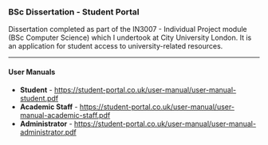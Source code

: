 ### BSc Dissertation - Student Portal

Dissertation completed as part of the IN3007 - Individual Project module (BSc Computer Science) which I undertook at City University London. It is an application for student access to university-related resources.

---

#### User Manuals

* **Student** - https://student-portal.co.uk/user-manual/user-manual-student.pdf
* **Academic Staff** - https://student-portal.co.uk/user-manual/user-manual-academic-staff.pdf
* **Administrator** - https://student-portal.co.uk/user-manual/user-manual-administrator.pdf
